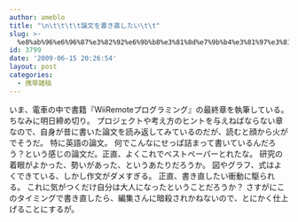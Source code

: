 ```yaml
---
author: ameblo
title: "\n\t\t\t\t論文を書き直したい\t\t"
slug: >-
  %e8%ab%96%e6%96%87%e3%82%92%e6%9b%b8%e3%81%8d%e7%9b%b4%e3%81%97%e3%81%9f%e3%81%84
id: 3799
date: '2009-06-15 20:26:54'
layout: post
categories:
  - 携帯雑稿
---
```


いま、電車の中で書籍『WiiRemoteプログラミング』の最終章を執筆している。 ちなみに明日締め切り。 プロジェクトや考え方のヒントを与えねばならない章なので、自身が昔に書いた論文を読み返してみているのだが、読むと顔から火がでそうだ。 特に英語の論文。 何でこんなにせっぱ詰まって書いているんだろう？という感じの論文だ。正直、よくこれでベストペーパーとれたな。 研究の着眼がよかった、勢いがあった、というあたりだろうか。 図やグラフ、式はよくできている、しかし作文がダメすぎる。 正直、書き直したい衝動に駆られる。 これに気がつくだけ自分は大人になったということだろうか？ さすがにこのタイミングで書き直したら、編集さんに暗殺されかねないので、とにかく仕上げることにするが。